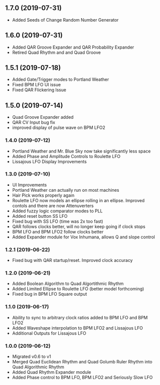 ## 1.7.0 (2019-07-31)
- Added Seeds of Change Random Number Generator

## 1.6.0 (2019-07-31)
- Added QAR Groove Expander and QAR Probability Expander
- Retired Quad Rhythm and and Quad Groove

## 1.5.1 (2019-07-18)
- Added Gate/Trigger modes to Portland Weather
- Fixed BPM LFO UI issue
- Fixed QAR Flickering Issue

## 1.5.0 (2019-07-14)
- Quad Groove Expander added
- QAR CV Input bug fix
- improved display of pulse wave on BPM LFO2 

### 1.4.0 (2019-07-12)
- Portland Weather and Mr. Blue Sky now take significantly less space
- Added Phase and Amplitude Controls to Roulette LFO
- Lissajous LFO Display Improvements

### 1.3.0 (2019-07-10)
- UI Improvements
- Portland Weather can actually run on most machines
- Hair Pick works properly again
- Roulette LFO now models an ellipse rolling in an ellipse. Improved contols and there are now Attenuverters
- Added fuzzy logic comparator modes to PLL
- Added reset button SS LFO
- Fixed bug with SS LFO (time was 2x too fast)
- QAR follows clocks better, will no longer keep going if clock stops
- BPM LFO and BPM LFO2 follow clocks better
- Added Expander module for Vox Inhumana, allows Q and slope control

### 1.2.1 (2019-06-22)
- Fixed bug with QAR startup/reset. Improved clock accuracy 

### 1.2.0 (2019-06-21)
- Added Boolean Algorithm to Quad Algortithmic Rhythm
- Added Limited Ellipse to Roulette LFO (better model forthcoming)
- Fixed bug in BPM LFO Square output

### 1.1.0 (2019-06-17)
- Ability to sync to arbitrary clock ratios added to BPM LFO and BPM LFO2
- Added Waveshape interpolation to BPM LFO2 and Lissajous LFO
- Additional Outputs for Lissajous LFO

### 1.0.0 (2019-06-12)
- Migrated v0.6 to v1
- Merged Quad Euclidean Rhythm and Quad Golumb Ruler Rhythm into Quad Algorithmic Rhythm
- Added Quad Rhythm Expander module
- Added Phase control to BPM LFO, BPM LFO2 and Seriously Slow LFO
